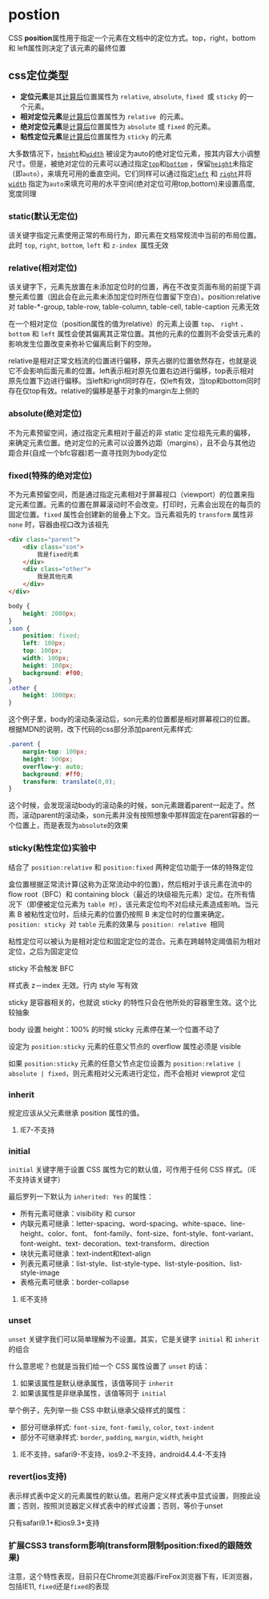 # postion

 CSS **position**属性用于指定一个元素在文档中的定位方式。top，right，bottom和 left属性则决定了该元素的最终位置

## css定位类型

- **定位元素**是其[计算后](https://developer.mozilla.org/zh-CN/docs/Web/CSS/computed_value)位置属性为 `relative`, `absolute`, `fixed `或 `sticky` 的一个元素。
- **相对定位元素**是[计算后](https://developer.mozilla.org/zh-CN/docs/Web/CSS/computed_value)位置属性为 `relative `的元素。
- **绝对定位元素**是[计算后](https://developer.mozilla.org/zh-CN/docs/Web/CSS/computed_value)位置属性为 `absolute` 或 `fixed` 的元素。
- **粘性定位元素**是[计算后](https://developer.mozilla.org/zh-CN/docs/Web/CSS/computed_value)位置属性为 `sticky` 的元素

大多数情况下，[`height`](https://developer.mozilla.org/zh-CN/docs/Web/CSS/height)和[`width`](https://developer.mozilla.org/zh-CN/docs/Web/CSS/width) 被设定为auto的绝对定位元素，按其内容大小调整尺寸。但是，被绝对定位的元素可以通过指定[`top`](https://developer.mozilla.org/zh-CN/docs/Web/CSS/top)和[`bottom`](https://developer.mozilla.org/zh-CN/docs/Web/CSS/bottom) ，保留[`height`](https://developer.mozilla.org/zh-CN/docs/Web/CSS/height)未指定（即`auto`），来填充可用的垂直空间。它们同样可以通过指定[`left`](https://developer.mozilla.org/zh-CN/docs/Web/CSS/left) 和 [`right`](https://developer.mozilla.org/zh-CN/docs/Web/CSS/right)并将[`width`](https://developer.mozilla.org/zh-CN/docs/Web/CSS/width) 指定为`auto`来填充可用的水平空间(绝对定位可用top,bottoｍ)来设置高度,宽度同理

### static(默认无定位)

该关键字指定元素使用正常的布局行为，即元素在文档常规流中当前的布局位置。此时 `top`, `right`, `bottom`, `left` 和 `z-index `属性无效



### relative(相对定位)

该关键字下，元素先放置在未添加定位时的位置，再在不改变页面布局的前提下调整元素位置（因此会在此元素未添加定位时所在位置留下空白）。position:relative 对 table-*-group, table-row, table-column, table-cell, table-caption 元素无效

在一个相对定位（position属性的值为relative）的元素上设置 `top`、 `right` 、 `bottom` 和 `left` 属性会使其偏离其正常位置。其他的元素的位置则不会受该元素的影响发生位置改变来弥补它偏离后剩下的空隙。

relative是相对正常文档流的位置进行偏移，原先占据的位置依然存在，也就是说它不会影响后面元素的位置。left表示相对原先位置右边进行偏移，top表示相对原先位置下边进行偏移。当left和right同时存在，仅left有效，当top和bottom同时存在仅top有效。relative的偏移是基于对象的margin左上侧的

### absolute(绝对定位)

不为元素预留空间，通过指定元素相对于最近的非 static 定位祖先元素的偏移，来确定元素位置。绝对定位的元素可以设置外边距（margins），且不会与其他边距合并(自成一个bfc容器)若一直寻找则为body定位

### fixed(特殊的绝对定位)

不为元素预留空间，而是通过指定元素相对于屏幕视口（viewport）的位置来指定元素位置。元素的位置在屏幕滚动时不会改变。打印时，元素会出现在的每页的固定位置。`fixed` 属性会创建新的层叠上下文。当元素祖先的 `transform`  属性非 `none` 时，容器由视口改为该祖先





```html
<div class="parent">
    <div class="son">
        我是fixed元素
    </div>
    <div class="other">
        我是其他元素
    </div>
</div>
```

```css
body {
    height: 2000px;
}
.son {
    position: fixed;
    left: 100px;
    top: 100px;
    width: 100px;
    height: 100px;
    background: #f00;
}
.other {
    height: 1000px;
}
```



这个例子里，body的滚动条滚动后，son元素的位置都是相对屏幕视口的位置。根据MDN的说明，改下代码的css部分添加parent元素样式:

```css
.parent {
    margin-top: 100px;
    height: 500px;
    overflow-y: auto;
    background: #ff0;
    transform: translate(0,0);
}
```

这个时候，会发现滚动body的滚动条的时候，son元素跟着parent一起走了。然而，滚动parent的滚动条，son元素并没有按照想象中那样固定在parent容器的一个位置上，而是表现为`absolute`的效果

### sticky(**粘性定位**)实验中

结合了 `position:relative` 和 `position:fixed` 两种定位功能于一体的特殊定位

盒位置根据正常流计算(这称为正常流动中的位置)，然后相对于该元素在流中的 flow root（BFC）和 containing block（最近的块级祖先元素）定位。在所有情况下（即便被定位元素为 `table 时`），该元素定位均不对后续元素造成影响。当元素 B 被粘性定位时，后续元素的位置仍按照 B 未定位时的位置来确定。`position: sticky `对 `table` 元素的效果与 `position: relative `相同

粘性定位可以被认为是相对定位和固定定位的混合。元素在跨越特定阈值前为相对定位，之后为固定定位

sticky 不会触发 BFC

样式表 z－index 无效。行内 style 写有效

sticky 是容器相关的，也就说 sticky 的特性只会在他所处的容器里生效。这个比较抽象

body 设置 height：100% 的时候 sticky 元素停在某一个位置不动了

设定为 `position:sticky` 元素的任意父节点的 overflow 属性必须是 visible

如果 `position:sticky` 元素的任意父节点定位设置为 `position:relative | absolute | fixed`，则元素相对父元素进行定位，而不会相对 viewprot 定位

### inherit

规定应该从父元素继承 position 属性的值。

1. IE7-不支持

### initial

`initial` 关键字用于设置 CSS 属性为它的默认值，可作用于任何 CSS 样式。（IE 不支持该关键字）

最后罗列一下默认为 `inherited: Yes` 的属性：

- 所有元素可继承：visibility 和 cursor
- 内联元素可继承：letter-spacing、word-spacing、white-space、line-height、color、font、 font-family、font-size、font-style、font-variant、font-weight、text- decoration、text-transform、direction
- 块状元素可继承：text-indent和text-align
- 列表元素可继承：list-style、list-style-type、list-style-position、list-style-image
- 表格元素可继承：border-collapse

1. IE不支持

### unset

`unset` 关键字我们可以简单理解为不设置。其实，它是关键字 `initial` 和 `inherit` 的组合

什么意思呢？也就是当我们给一个 CSS 属性设置了 `unset` 的话：

1. 如果该属性是默认继承属性，该值等同于 `inherit`
2. 如果该属性是非继承属性，该值等同于 `initial`

举个例子，先列举一些 CSS 中默认继承父级样式的属性：

- 部分可继承样式: `font-size`, `font-family`, `color`, `text-indent`
- 部分不可继承样式: `border`, `padding`, `margin`, `width`, `height`

1. IE不支持，safari9-不支持，ios9.2-不支持，android4.4.4-不支持

### revert(ios支持)

表示样式表中定义的元素属性的默认值。若用户定义样式表中显式设置，则按此设置；否则，按照浏览器定义样式表中的样式设置；否则，等价于unset 

只有safari9.1+和ios9.3+支持



### 扩展CSS3 transform影响(transform限制position:fixed的跟随效果)

注意，这个特性表现，目前只在Chrome浏览器/FireFox浏览器下有，IE浏览器，包括IE11, `fixed`还是`fixed`的表现

### 

